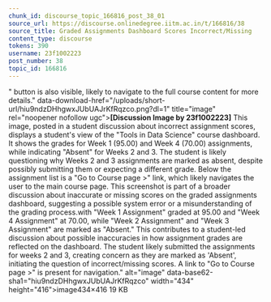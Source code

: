 ```yaml
---
chunk_id: discourse_topic_166816_post_38_01
source_url: https://discourse.onlinedegree.iitm.ac.in/t/166816/38
source_title: Graded Assignments Dashboard Scores Incorrect/Missing
content_type: discourse
tokens: 390
username: 23f1002223
post_number: 38
topic_id: 166816
---
```


" button is also visible, likely to navigate to the full course content for more details." data-download-href="/uploads/short-url/hiu9ndzDHhgwxJUbUAJrKfRqzco.png?dl=1" title="image" rel="noopener nofollow ugc">**[Discussion Image by 23f1002223]** This image, posted in a student discussion about incorrect assignment scores, displays a student's view of the "Tools in Data Science" course dashboard. It shows the grades for Week 1 (95.00) and Week 4 (70.00) assignments, while indicating "Absent" for Weeks 2 and 3. The student is likely questioning why Weeks 2 and 3 assignments are marked as absent, despite possibly submitting them or expecting a different grade. Below the assignment list is a "Go to Course page >" link, which likely navigates the user to the main course page. This screenshot is part of a broader discussion about inaccurate or missing scores on the graded assignments dashboard, suggesting a possible system error or a misunderstanding of the grading process.with "Week 1 Assignment" graded at 95.00 and "Week 4 Assignment" at 70.00, while "Week 2 Assignment" and "Week 3 Assignment" are marked as "Absent." This contributes to a student-led discussion about possible inaccuracies in how assignment grades are reflected on the dashboard. The student likely submitted the assignments for weeks 2 and 3, creating concern as they are marked as 'Absent', initiating the question of incorrect/missing scores. A link to "Go to Course page >" is present for navigation." alt="image" data-base62-sha1="hiu9ndzDHhgwxJUbUAJrKfRqzco" width="434" height="416">image434×416 19 KB
